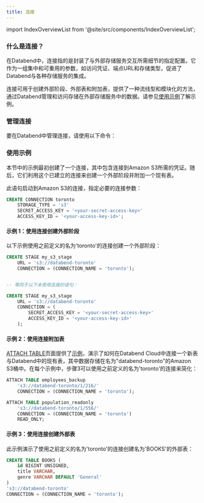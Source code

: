 ```yaml
---
title: 连接
---
```

import IndexOverviewList from '@site/src/components/IndexOverviewList';

### 什么是连接？

在Databend中，连接指的是封装了与外部存储服务交互所需细节的指定配置。它作为一组集中和可重用的参数，如访问凭证、端点URL和存储类型，促进了Databend与各种存储服务的集成。

连接可用于创建外部阶段、外部表和附加表，提供了一种流线型和模块化的方法，通过Databend管理和访问存储在外部存储服务中的数据。请参见[使用示例](#usage-examples)了解示例。

### 管理连接

要在Databend中管理连接，请使用以下命令：

<IndexOverviewList />

### 使用示例

本节中的示例最初创建了一个连接，其中包含连接到Amazon S3所需的凭证。随后，它们利用这个已建立的连接来创建一个外部阶段并附加一个现有表。

此语句启动到Amazon S3的连接，指定必要的连接参数：

```sql
CREATE CONNECTION toronto 
    STORAGE_TYPE = 's3' 
    SECRET_ACCESS_KEY = '<your-secret-access-key>' 
    ACCESS_KEY_ID = '<your-access-key-id>';

```

#### 示例 1：使用连接创建外部阶段

以下示例使用之前定义的名为'toronto'的连接创建一个外部阶段：

```sql
CREATE STAGE my_s3_stage 
    URL = 's3://databend-toronto' 
    CONNECTION = (CONNECTION_NAME = 'toronto');


-- 等同于以下未使用连接的语句：

CREATE STAGE my_s3_stage 
    URL = 's3://databend-toronto' 
    CONNECTION = (
        SECRET_ACCESS_KEY = '<your-secret-access-key>' 
        ACCESS_KEY_ID = '<your-access-key-id>'
    );

```

#### 示例 2：使用连接附加表

[ATTACH TABLE](../01-table/92-attach-table.md)页面提供了[示例](../01-table/92-attach-table.md#examples)，演示了如何在Databend Cloud中连接一个新表与Databend中的现有表，其中数据存储在名为"databend-toronto"的Amazon S3桶中。在每个示例中，步骤3可以使用之前定义的名为'toronto'的连接来简化：

```sql title='Databend Cloud:'
ATTACH TABLE employees_backup 
    's3://databend-toronto/1/216/' 
    CONNECTION = (CONNECTION_NAME = 'toronto');

```

```sql title='Databend Cloud:'
ATTACH TABLE population_readonly 
    's3://databend-toronto/1/556/' 
    CONNECTION = (CONNECTION_NAME = 'toronto') 
    READ_ONLY;

```

#### 示例 3：使用连接创建外部表

此示例演示了使用之前定义的名为'toronto'的连接创建名为'BOOKS'的外部表：

```sql
CREATE TABLE BOOKS (
    id BIGINT UNSIGNED,
    title VARCHAR,
    genre VARCHAR DEFAULT 'General'
) 
's3://databend-toronto' 
CONNECTION = (CONNECTION_NAME = 'toronto');

```